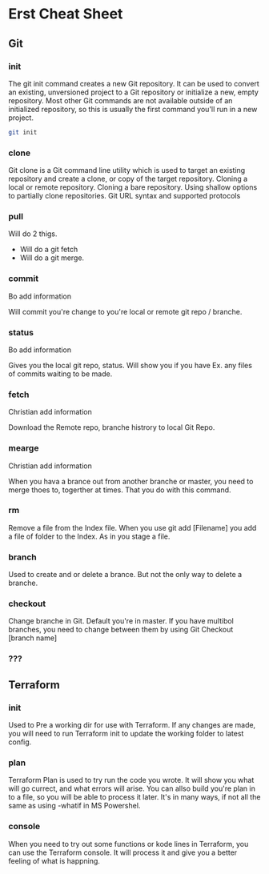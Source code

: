 # Erst Cheat Sheet

## Git

### init

The git init command creates a new Git repository. It can be used to convert an existing, unversioned project to a Git repository or initialize a new, empty repository. Most other Git commands are not available outside of an initialized repository, so this is usually the first command you'll run in a new project.

```bash
git init
```

### clone
Git clone is a Git command line utility which is used to target an existing repository and create a clone, or copy of the target repository. Cloning a local or remote repository. Cloning a bare repository. Using shallow options to partially clone repositories. Git URL syntax and supported protocols

### pull

Will do 2 thigs.
- Will do a git fetch
- Will do a git merge.

### commit

Bo add information

Will commit you're change to you're local or remote git repo / branche.

### status
Bo add information

Gives you the local git repo, status. Will show you if you have Ex. any files of commits waiting to be made. 

### fetch
Christian add information

Download the Remote repo, branche histrory to local Git Repo.

### mearge
Christian add information

When you hava a brance out from another branche or master, you need to merge thoes to, togerther at times. That you do with this command.

### rm
Remove a file from the Index file. When you use git add [Filename] you add a file of folder to the Index. As in you stage a file.

### branch

Used to create and or delete a brance. But not the only way to delete a branche.

### checkout

Change branche in Git. Default you're in master. If you have multibol branches, you need to change between them by using Git Checkout [branch name]

### ???

## Terraform

### init

Used to Pre a working dir for use with Terraform. If any changes are made, you will need to run Terraform init to update the working folder to latest config.

### plan

Terraform Plan is used to try run the code you wrote. It will show you what will go currect, and what errors will arise. You can allso build you're plan in to a file, so you will be able to process it later. It's in many ways, if not all the same as using -whatif in MS Powershel.

### console

When you need to try out some functions or kode lines in Terraform, you can use the Terraform console. It will process it and give you a better feeling of what is happning.